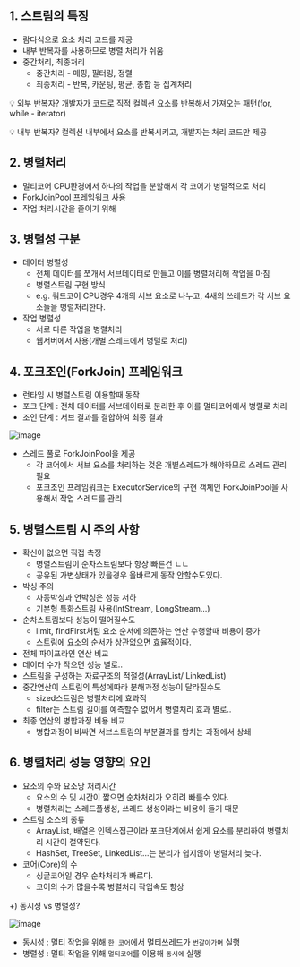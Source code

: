 ## 1. 스트림의 특징

- 람다식으로 요소 처리 코드를 제공
- 내부 반복자를 사용하므로 병렬 처리가 쉬움
- 중간처리, 최종처리
    - 중간처리 - 매핑, 필터링, 정렬
    - 최종처리 - 반복, 카운팅, 평균, 총합 등 집계처리

<aside>
💡 외부 반복자? 개발자가 코드로 직적 컬렉션 요소를 반복해서 가져오는 패턴(for, while - iterator)

💡 내부 반복자? 컬렉션 내부에서 요소를 반복시키고, 개발자는 처리 코드만 제공

</aside>

## 2. 병렬처리

- 멀티코어 CPU환경에서 하나의 작업을 분할해서 각 코어가 병렬적으로 처리
- ForkJoinPool 프레임워크 사용
- 작업 처리시간을 줄이기 위해

## 3. 병렬성 구분

- 데이터 병렬성
    - 전체 데이터를 쪼개서 서브데이터로 만들고 이를 병렬처리해 작업을 마침
    - 병렬스트림 구현 방식
    - e.g. 쿼드코어 CPU경우 4개의 서브 요소로 나누고, 4새의 쓰레드가 각 서브 요소들을 병렬처리한다.
- 작업 병렬성
    - 서로 다른 작업을 병렬처리
    - 웹서버에서 사용(개별 스레드에서 병렬로 처리)
    

## 4. 포크조인(ForkJoin) 프레임워크

- 런타임 시 병렬스트림 이용할때 동작
- 포크 단계 : 전체 데이터를 서브데이터로 분리한 후 이를 멀티코어에서 병렬로 처리
- 조인 단계 : 서브 결과를 결합하여 최종 결과

![image](https://user-images.githubusercontent.com/73684562/167119782-09dfe68e-eb55-4a6e-a56a-03b020baf94a.png)

- 스레드 풀로 ForkJoinPool을 제공
    - 각 코어에서 서브 요소를 처리하는 것은 개별스레드가 해야하므로 스레드 관리 필요
    - 포크조인 프레임워크는 ExecutorService의 구현 객체인 ForkJoinPool을 사용해서 작업 스레드를 관리
    

## 5. 병렬스트림 시 주의 사항

- 확신이 없으면 직접 측정
    - 병렬스트림이 순차스트림보다 항상 빠른건 ㄴㄴ
    - 공유된 가변상태가 있을경우 올바르게 동작 안할수도있다.
- 박싱 주의
    - 자동박싱과 언박싱은 성능 저하
    - 기본형 특화스트림 사용(IntStream, LongStream...)
- 순차스트림보다 성능이 떨어질수도
    - limit, findFirst처럼 요소 순서에 의존하는 연산 수행할때 비용이 증가
    - 스트림에 요소의 순서가 상관없으면 효율적이다.
- 전체 파이프라인 연산 비교
- 데이터 수가 작으면 성능 별로..
- 스트림을 구성하는 자료구조의 적절성(ArrayList/ LinkedList)
- 중간연산이 스트림의 특성에따라 분해과정 성능이 달라질수도
    - sized스트림은 병렬처리에 효과적
    - filter는 스트림 길이를 예측할수 없어서 병렬처리 효과 별로..
- 최종 연산의 병합과정 비용 비교
    - 병합과정이 비싸면 서브스트림의 부분결과를 합치는 과정에서 상쇄
    

## 6. 병렬처리 성능 영향의 요인

- 요소의 수와 요소당 처리시간
    - 요소의 수 및 시간이 짧으면 순차처리가 오히려 빠를수 있다.
    - 병렬처리는 스레드풀생성, 쓰레드 생성이라는 비용이 들기 때문
- 스트림 소스의 종류
    - ArrayList, 배열은 인덱스접근이라 포크단계에서 쉽게 요소를 분리하여 병렬처리 시간이 절약된다.
    - HashSet, TreeSet, LinkedList...는 분리가 쉽지않아 병렬처리 늦다.
- 코어(Core)의 수
    - 싱글코어일 경우 순차처리가 빠르다.
    - 코어의 수가 많을수록 병렬처리 작업속도 향상

+) 동시성 vs 병렬성?

![image](https://user-images.githubusercontent.com/73684562/167119808-fd0e080e-da42-4dd4-a83b-2382dd231c69.png)

- 동시성 : 멀티 작업을 위해 `한 코어`에서 멀티쓰레드가 `번갈아가며` 실행
- 병렬성 : 멀티 작업을 위해 `멀티코어`를 이용해 `동시에` 실행
